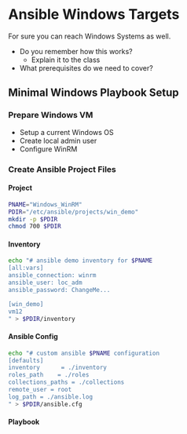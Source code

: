 # Ansible Windows Targets
For sure you can reach Windows Systems as well.
* Do you remember how this works?
	* Explain it to the class
* What prerequisites do we need to cover?

## Minimal Windows Playbook Setup
### Prepare Windows VM
* Setup a current Windows OS
* Create local admin user
* Configure WinRM

### Create Ansible Project Files

#### Project
```bash
PNAME="Windows_WinRM"
PDIR="/etc/ansible/projects/win_demo"
mkdir -p $PDIR
chmod 700 $PDIR
```
#### Inventory
```bash
echo "# ansible demo inventory for $PNAME
[all:vars]
ansible_connection: winrm
ansible_user: loc_adm
ansible_password: ChangeMe...

[win_demo]
vm12
" > $PDIR/inventory
```
#### Ansible Config
```bash
echo "# custom ansible $PNAME configuration
[defaults]
inventory      = ./inventory
roles_path    = ./roles
collections_paths = ./collections
remote_user = root
log_path = ./ansible.log
" > $PDIR/ansible.cfg
```
#### Playbook


<!--stackedit_data:
eyJoaXN0b3J5IjpbLTU3OTg3MDUzOSwtMTk4MDU5NDgwOF19
-->